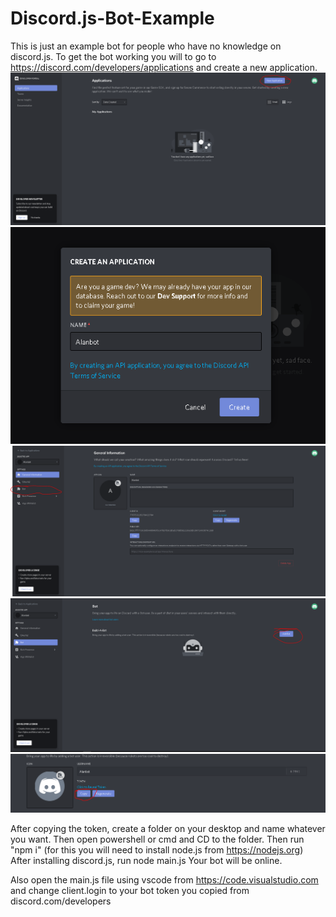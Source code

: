 # Discord.js-Bot-Example

This is just an example bot for people who have no knowledge on discord.js.
To get the bot working you will to go to https://discord.com/developers/applications and create a new application.
![scr1](https://github.com/AlanCh4n/Discord.js-Bot-Example/blob/main/images/scr1.PNG?raw=true)
![](https://github.com/AlanCh4n/Discord.js-Bot-Example/blob/main/images/scr2.PNG?raw=true)
![](https://github.com/AlanCh4n/Discord.js-Bot-Example/blob/main/images/scr3.PNG?raw=true)
![](https://github.com/AlanCh4n/Discord.js-Bot-Example/blob/main/images/scr4.PNG?raw=true)
![](https://github.com/AlanCh4n/Discord.js-Bot-Example/blob/main/images/scr5.PNG?raw=true)

After copying the token, create a folder on your desktop and name whatever you want.
Then open powershell or cmd and CD to the folder.
Then run "npm i" (for this you will need to install node.js from https://nodejs.org)
After installing discord.js, run node main.js
Your bot will be online. 

Also open the main.js file using vscode from https://code.visualstudio.com and change client.login to your bot token you copied from discord.com/developers
